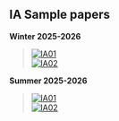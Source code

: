 ## **IA Sample papers**


**Winter 2025-2026**      
> [![IA01](https://img.shields.io/badge/IA01-%23000000.svg?style=for-the-badge&logo=bookstack&logoColor=FF7139)](_01/README.md)  
> [![IA02](https://img.shields.io/badge/IA02_--_Offline_-%23000000.svg?style=for-the-badge&logo=bookstack&logoColor=FF7139)](_01/README.md)  

**Summer 2025-2026**  
> [![IA01](https://img.shields.io/badge/IA01_--_Offline-%23000000.svg?style=for-the-badge&logo=bookstack&logoColor=FF7139)](_02/README.md)  
> [![IA02](https://img.shields.io/badge/IA02_--_Offline-%23000000.svg?style=for-the-badge&logo=bookstack&logoColor=FF7139)](_02/README.md)